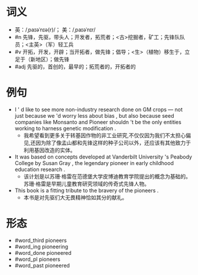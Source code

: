 # 词义
- 英：/ˌpaɪəˈnɪə(r)/； 美：/ˌpaɪəˈnɪr/
- #n 先锋，先驱，带头人；开发者，拓荒者；<古>挖掘者，矿工；先锋队队员；<主英>（军）轻工兵
- #v 开拓，开发，开辟；当开拓者，做先锋；倡导；<生>（植物）移生于，立足于（新地区）；做先锋
- #adj 先驱的，首创的，最早的；拓荒者的，开拓者的
# 例句
- I ' d like to see more non-industry research done on GM crops — not just because we 'd worry less about bias , but also because seed companies like Monsanto and Pioneer shouldn 't be the only entities working to harness genetic modification .
	- 我希望看到更多关于转基因作物的非工业研究,不仅仅因为我们不太担心偏见,还因为除了像孟山都和先锋这样的种子公司以外，还应该有其他致力于利用基因改造的实体。
- It was based on concepts developed at Vanderbilt University 's Peabody College by Susan Gray , the legendary pioneer in early childhood education research .
	- 该计划是以苏珊·格雷在范德堡大学皮博迪教育学院提出的概念为基础的。苏珊·格雷是早期儿童教育研究领域的传奇式先锋人物。
- This book is a fitting tribute to the bravery of the pioneers .
	- 本书是对先驱们大无畏精神恰如其分的献礼。
# 形态
- #word_third pioneers
- #word_ing pioneering
- #word_done pioneered
- #word_pl pioneers
- #word_past pioneered
